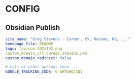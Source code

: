 # CONFIG


## Obsidian Publish


```yaml
site_name: "Greg Stevens - Career, CV, Resume, KB, ..."
homepage_file: README
logo: favicon-192x192.png
custom_domain_url:career.stevens.pro
custom_domain_redirect: false

# Lots of other options then...
GOOGLE_TRACKING_CODE: G-GHTGWQJ1NV
```
